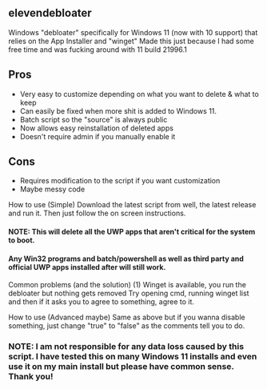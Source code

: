 ## elevendebloater

Windows "debloater" specifically for Windows 11 (now with 10 support) that relies on the App Installer and "winget"
Made this just because I had some free time and was fucking around with 11 build 21996.1

## Pros 
- Very easy to customize depending on what you want to delete & what to keep
- Can easily be fixed when more shit is added to Windows 11.
- Batch script so the "source" is always public
- Now allows easy reinstallation of deleted apps
- Doesn't require admin if you manually enable it

## Cons 
- Requires modification to the script if you want customization
- Maybe messy code

How to use (Simple)
Download the latest script from well, the latest release and run it. Then just follow the on screen instructions.
#### NOTE: This will delete all the UWP apps that aren't critical for the system to boot.
#### Any Win32 programs and batch/powershell as well as third party and official UWP apps installed after will still work.

Common problems (and the solution)
(1) Winget is available, you run the debloater but nothing gets removed
Try opening cmd, running winget list and then if it asks you to agree to something, agree to it.

How to use (Advanced maybe)
Same as above but if you wanna disable something, just change "true" to "false" as the comments tell you to do.

### NOTE: I am not responsible for any data loss caused by this script. I have tested this on many Windows 11 installs and even use it on my main install but please have  common sense. Thank you!

